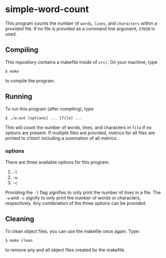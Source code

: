 # simple-word-count

This program counts the number of `words`, `lines`, and `characters` within a provided file. If no file is provided as a command line argument, `STDIN` is used.

## Compiling

This repository contains a makefile inside of `src/`. On your machine, type

```
$ make
```
to compile the program.

## Running

To run this program (after compiling), type 

```
$ ./a.out [options] ... [file] ...
```

This will count the number of words, lines, and characters in `file` if no options are present. If multiple files are provided, metrics for all files are printed to `STDOUT` including a summation of all metrics.

### options

There are three available options for this program.
1. `-l`
2. `-w`
3. `-c`

Providing the `-l` flag signifies to only print the number of lines in a file. The `-w` and `-c` signify to only print the number of words or characters, respectively. Any combination of the three options can be provided.

## Cleaning

To clean object files, you can use the makefile once again. Type:

```
$ make clean
```

to remove any and all object files created by the makefile.
